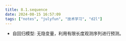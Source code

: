 ```yaml
---
title: 8.1.sequence
date: 2024-08-15 16:57:09
tags: ["notes", "julyfun", "技术学习", "d2l"]
---
```

- 自回归模型: 无隐变量，利用有限长度观测序列进行预测。
